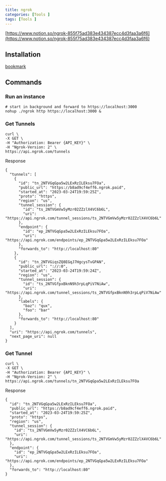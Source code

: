 ```yaml
---
title: ngrok
categories: [Tools ]
tags: [Tools ]
---
```


[https://www.notion.so/ngrok-855f75ad383e434387ecc4d3faa3a6f6](https://www.notion.so/ngrok-855f75ad383e434387ecc4d3faa3a6f6)


## Installation


[bookmark](https://ngrok.com/download)


## Commands


### Run an instance


```shell
# start in background and forward to https://localhost:3000
nohup ./ngrok http https://localhost:3000 &
```


### Get Tunnels


```shell
curl \
-X GET \
-H "Authorization: Bearer {API_KEY}" \
-H "Ngrok-Version: 2" \
https://api.ngrok.com/tunnels
```


Response


```shell
{
  "tunnels": [
    {
      "id": "tn_2NTVGqGpa5w2LExRzILEksu7FOa",
      "public_url": "https://b8ad9cf4eff6.ngrok.paid",
      "started_at": "2023-03-24T19:59:25Z",
      "proto": "https",
      "region": "us",
      "tunnel_session": {
        "id": "ts_2NTVGmVw5yMzr02ZZzlX4VC6b6L",
        "uri": "https://api.ngrok.com/tunnel_sessions/ts_2NTVGmVw5yMzr02ZZzlX4VC6b6L"
      },
      "endpoint": {
        "id": "ep_2NTVGqGpa5w2LExRzILEksu7FOa",
        "uri": "https://api.ngrok.com/endpoints/ep_2NTVGqGpa5w2LExRzILEksu7FOa"
      },
      "forwards_to": "http://localhost:80"
    },
    {
      "id": "tn_2NTVGiqsZQ8EGqJ7HgcysTvGPAN",
      "public_url": "://:0",
      "started_at": "2023-03-24T19:59:24Z",
      "region": "us",
      "tunnel_session": {
        "id": "ts_2NTVGfpxBknN9h3rpLqPiV7NiAw",
        "uri": "https://api.ngrok.com/tunnel_sessions/ts_2NTVGfpxBknN9h3rpLqPiV7NiAw"
      },
      "labels": {
        "baz": "qux",
        "foo": "bar"
      },
      "forwards_to": "http://localhost:80"
    }
  ],
  "uri": "https://api.ngrok.com/tunnels",
  "next_page_uri": null
}
```


### Get Tunnel


```shell
curl \
-X GET \
-H "Authorization: Bearer {API_KEY}" \
-H "Ngrok-Version: 2" \
https://api.ngrok.com/tunnels/tn_2NTVGqGpa5w2LExRzILEksu7FOa
```


Response


```shell
{
  "id": "tn_2NTVGqGpa5w2LExRzILEksu7FOa",
  "public_url": "https://b8ad9cf4eff6.ngrok.paid",
  "started_at": "2023-03-24T19:59:25Z",
  "proto": "https",
  "region": "us",
  "tunnel_session": {
    "id": "ts_2NTVGmVw5yMzr02ZZzlX4VC6b6L",
    "uri": "https://api.ngrok.com/tunnel_sessions/ts_2NTVGmVw5yMzr02ZZzlX4VC6b6L"
  },
  "endpoint": {
    "id": "ep_2NTVGqGpa5w2LExRzILEksu7FOa",
    "uri": "https://api.ngrok.com/endpoints/ep_2NTVGqGpa5w2LExRzILEksu7FOa"
  },
  "forwards_to": "http://localhost:80"
}
```

